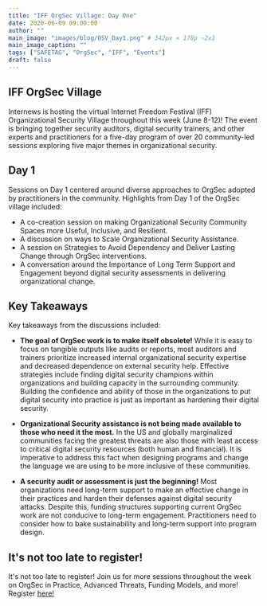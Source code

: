 ```yaml
---
title: "IFF OrgSec Village: Day One"
date: 2020-06-09 09:00:00
author: ""
main_image: "images/blog/OSV_Day1.png" # 342px × 178p ~2x1
main_image_caption: ""
tags: ["SAFETAG", "OrgSec", "IFF", "Events"]
draft: false
---
```

## IFF OrgSec Village

Internews is hosting the virtual Internet Freedom Festival (IFF) Organizational Security Village throughout this week (June 8-12)! The event is bringing together security auditors, digital security trainers, and other experts and practitioners for a five-day program of over 20 community-led sessions exploring five major themes in organizational security.

## Day 1

Sessions on Day 1 centered around diverse approaches to OrgSec adopted by practitioners in the community. Highlights from Day 1 of the OrgSec village included:

- A co-creation session on making Organizational Security Community Spaces more Useful, Inclusive, and Resilient.
- A discussion on ways to Scale Organizational Security Assistance.
- A session on Strategies to Avoid Dependency and Deliver Lasting Change through OrgSec interventions.
- A conversation around the Importance of Long Term Support and Engagement beyond digital security assessments in delivering organizational change.

## Key Takeaways

Key takeaways from the discussions included:

- **The goal of OrgSec work is to make itself obsolete!** While it is easy to focus on tangible outputs like audits or reports, most auditors and trainers prioritize increased internal organizational security expertise and decreased dependence on external security help. Effective strategies include finding digital security champions within organizations and building capacity in the surrounding community. Building the confidence and ability of those in the organizations to put digital security into practice is just as important as hardening their digital security.

- **Organizational Security assistance is not being made available to those who need it the most.** In the US and globally marginalized communities facing the greatest threats are also those with least access to critical digital security resources (both human and financial). It is imperative to address this fact when designing programs and change the language we are using to be more inclusive of these communities.

- **A security audit or assessment is just the beginning!** Most organizations need long-term support to make an effective change in their practices and harden their defenses against digital security attacks. Despite this, funding structures supporting current OrgSec work are not conducive to long-term engagement. Practitioners need to consider how to bake sustainability and long-term support into program design.

## It's not too late to register!

It's not too late to register! Join us for more sessions throughout the week on OrgSec in Practice, Advanced Threats, Funding Models, and more!
Register [here!](HTTPS://DOCS.GOOGLE.COM/FORMS/D/E/1FAIPQLSD_VZEIABKYYT1PMIQ4_KA-FFK8KCJGMHNJQW9-N2UCFJABIG/VIEWFORM)

